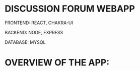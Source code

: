 # DISCUSSION FORUM WEBAPP

FRONTEND: REACT, CHAKRA-UI

BACKEND: NODE, EXPRESS

DATABASE: MYSQL

# OVERVIEW OF THE APP:
